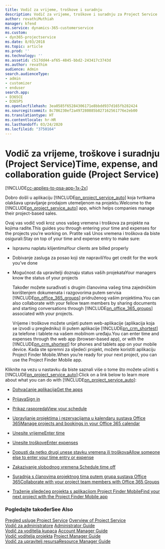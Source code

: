 ```yaml
---
title: Vodič za vrijeme, troškove i suradnju
description: Vodič za vrijeme, troškove i suradnju za Project Service
author: revathiMuthiah
manager: kfend
ms.service: dynamics-365-customerservice
ms.custom:
- dyn365-projectservice
ms.date: 8/03/2018
ms.topic: article
ms.prod: ''
ms.technology: ''
ms.assetid: c517dd44-af65-4845-bbd2-243417c3743d
ms.author: revathim
audience: Admin
search.audienceType:
- admin
- customizer
- enduser
search.app:
- D365CE
- D365PS
ms.openlocfilehash: 3ea0585f65284306171e8bbdd937d165fb282424
ms.sourcegitcommit: 8c786230ef2a497280885b827162561776e2eb00
ms.translationtype: HT
ms.contentlocale: hr-HR
ms.lasthandoff: 03/24/2020
ms.locfileid: "3750164"
---
```

# <a name="time-expense-and-collaboration-guide-project-service"></a><span data-ttu-id="e8643-103">Vodič za vrijeme, troškove i suradnju (Project Service)</span><span class="sxs-lookup"><span data-stu-id="e8643-103">Time, expense, and collaboration guide (Project Service)</span></span>

[!INCLUDE[cc-applies-to-psa-app-1x-2x](../includes/cc-applies-to-psa-app-1x-2x.md)]

<span data-ttu-id="e8643-104">Dobro došli u aplikaciju [!INCLUDE[pn_project_service_auto](../includes/pn-project-service-auto.md)] koja tvrtkama olakšava upravljanje prodajom utemeljenom na projektu.</span><span class="sxs-lookup"><span data-stu-id="e8643-104">Welcome to the [!INCLUDE[pn_project_service_auto](../includes/pn-project-service-auto.md)] app, which helps companies manage their project-based sales.</span></span> 
  
 <span data-ttu-id="e8643-105">Ovaj vas vodič vodi kroz unos vašeg vremena i troškova za projekte na kojima radite.</span><span class="sxs-lookup"><span data-stu-id="e8643-105">This guides you through entering your time and expenses for the projects you’re working on.</span></span> <span data-ttu-id="e8643-106">Pratite vaš Unos vremena i troškova da biste osigurali:</span><span class="sxs-lookup"><span data-stu-id="e8643-106">Stay on top of your time and expense entry to make sure:</span></span>  
  
- <span data-ttu-id="e8643-107">Ispravnu naplatu klijentima</span><span class="sxs-lookup"><span data-stu-id="e8643-107">Your clients are billed properly</span></span>  
  
- <span data-ttu-id="e8643-108">Dobivanje zasluga za posao koji ste napravili</span><span class="sxs-lookup"><span data-stu-id="e8643-108">You get credit for the work you’ve done</span></span>  
  
- <span data-ttu-id="e8643-109">Mogućnost da upravitelji doznaju status vaših projekata</span><span class="sxs-lookup"><span data-stu-id="e8643-109">Your managers know the status of your projects</span></span>  
  
  <span data-ttu-id="e8643-110">Također možete surađivati s drugim članovima vašeg tima zajedničkim korištenjem dokumenata i razgovorima putem servisa [!INCLUDE[pn_office_365_groups](../includes/pn-office-365-groups.md)] pridruženog vašim projektima.</span><span class="sxs-lookup"><span data-stu-id="e8643-110">You can also collaborate with your fellow team members by sharing documents and starting conversations through [!INCLUDE[pn_office_365_groups](../includes/pn-office-365-groups.md)] associated with your projects.</span></span>  
  
  <span data-ttu-id="e8643-111">Vrijeme i troškove možete unijeti putem web-aplikacije (aplikacija koja se izvodi u pregledniku) ili putem aplikacije [!INCLUDE[pn_crm_shortest](../includes/pn-crm-shortest.md)] za telefone i tablete na vašem mobilnom uređaju.</span><span class="sxs-lookup"><span data-stu-id="e8643-111">You can enter time and expenses through the web app (browser-based app), or with the [!INCLUDE[pn_crm_shortest](../includes/pn-crm-shortest.md)] for phones and tablets app on your mobile device.</span></span> <span data-ttu-id="e8643-112">Kada ste spremni za sljedeći projekt, možete koristiti aplikaciju Project Finder Mobile.</span><span class="sxs-lookup"><span data-stu-id="e8643-112">When you’re ready for your next project, you can use the Project Finder Mobile app.</span></span>  
  
<span data-ttu-id="e8643-113">Kliknite na vezu u nastavku da biste saznali više o tome što možete učiniti s [!INCLUDE[pn_project_service_auto](../includes/pn-project-service-auto.md)]:</span><span class="sxs-lookup"><span data-stu-id="e8643-113">Click on a link below to learn more about what you can do with [!INCLUDE[pn_project_service_auto](../includes/pn-project-service-auto.md)]:</span></span>  
  
-   [<span data-ttu-id="e8643-114">Dohvaćanje aplikacija</span><span class="sxs-lookup"><span data-stu-id="e8643-114">Get the apps</span></span>](../project-service/get-apps.md)  
  
-   [<span data-ttu-id="e8643-115">Prijava</span><span class="sxs-lookup"><span data-stu-id="e8643-115">Sign in</span></span>](../project-service/sign-in.md)  
  
-   [<span data-ttu-id="e8643-116">Prikaz rasporeda</span><span class="sxs-lookup"><span data-stu-id="e8643-116">View your schedule</span></span>](../project-service/view-schedule.md)  
  
-   [<span data-ttu-id="e8643-117">Upravljanje projektima i rezervacijama u kalendaru sustava Office 365</span><span class="sxs-lookup"><span data-stu-id="e8643-117">Manage projects and bookings in your Office 365 calendar</span></span>](../project-service/manage-project-bookings-office-365-calendar.md)  
  
-   [<span data-ttu-id="e8643-118">Unesite vrijeme</span><span class="sxs-lookup"><span data-stu-id="e8643-118">Enter time</span></span>](../project-service/enter-time.md)  
  
-   [<span data-ttu-id="e8643-119">Unesite troškove</span><span class="sxs-lookup"><span data-stu-id="e8643-119">Enter expenses</span></span>](../project-service/enter-expenses.md)  
  
-   [<span data-ttu-id="e8643-120">Dopusti da netko drugi unese stavku vremena ili troškova</span><span class="sxs-lookup"><span data-stu-id="e8643-120">Allow someone else to enter your time entry or expense</span></span>](../project-service/allow-someone-else-enter-time-entry-expense.md)  
  
-   [<span data-ttu-id="e8643-121">Zakazivanje slobodnog vremena </span><span class="sxs-lookup"><span data-stu-id="e8643-121">Schedule time off</span></span>](../project-service/schedule-time-off.md)  
  
-   [<span data-ttu-id="e8643-122">Suradnja s članovima projektnog tima putem grupa sustava Office 365</span><span class="sxs-lookup"><span data-stu-id="e8643-122">Collaborate with your project team members with Office 365 Groups</span></span>](../project-service/collaborate-project-team-members-office-365-groups.md)  
  
-   [<span data-ttu-id="e8643-123">Traženje sljedećeg projekta s aplikacijom Project Finder Mobile</span><span class="sxs-lookup"><span data-stu-id="e8643-123">Find your next project with the Project Finder Mobile app</span></span>](../project-service/find-next-project-finder-mobile-app.md)  
  
### <a name="see-also"></a><span data-ttu-id="e8643-124">Pogledajte također</span><span class="sxs-lookup"><span data-stu-id="e8643-124">See Also</span></span>  
 <span data-ttu-id="e8643-125">[Pregled usluge Project Service](../project-service/overview.md) </span><span class="sxs-lookup"><span data-stu-id="e8643-125">[Overview of Project Service](../project-service/overview.md) </span></span>  
 <span data-ttu-id="e8643-126">[​Vodič za administratore](../project-service/admin-guide.md) </span><span class="sxs-lookup"><span data-stu-id="e8643-126">[Administrator Guide](../project-service/admin-guide.md) </span></span>  
 <span data-ttu-id="e8643-127">[Vodič za voditelja kupaca](../project-service/account-manager-guide.md) </span><span class="sxs-lookup"><span data-stu-id="e8643-127">[Account Manager Guide](../project-service/account-manager-guide.md) </span></span>  
 <span data-ttu-id="e8643-128">[Vodič voditelja projekta](../project-service/project-manager-guide.md) </span><span class="sxs-lookup"><span data-stu-id="e8643-128">[Project Manager Guide](../project-service/project-manager-guide.md) </span></span>  
 [<span data-ttu-id="e8643-129">Vodič za upravitelj resursa</span><span class="sxs-lookup"><span data-stu-id="e8643-129">Resource Manager Guide</span></span>](../project-service/resource-manager-guide.md)   

